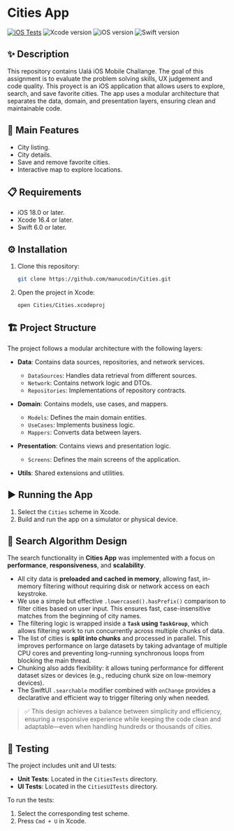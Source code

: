 # Cities App

[![iOS Tests](https://github.com/manucodin/Cities/actions/workflows/ios-tests.yml/badge.svg)](https://github.com/manucodin/Cities/actions/workflows/ios-tests.yml) ![Xcode version](https://img.shields.io/badge/Xcode-16.4-blue?logo=Xcode&logoColor=white) ![iOS version](https://img.shields.io/badge/iOS-18.0-blue&logo=apple&logoColor=white) ![Swift version](https://img.shields.io/badge/Swift-6.0-orange?logo=Swift&logoColor=white) 

## ✨ Description
This repository contains Ualá iOS Mobile Challange. The goal of this assignment is to evaluate the problem solving skills, UX judgement and code quality. This proyect is an iOS application that allows users to explore, search, and save favorite cities. The app uses a modular architecture that separates the data, domain, and presentation layers, ensuring clean and maintainable code.

## 🌟 Main Features
- City listing.
- City details.
- Save and remove favorite cities.
- Interactive map to explore locations.

## 📋 Requirements
- iOS 18.0 or later.
- Xcode 16.4 or later.
- Swift 6.0 or later.

## ⚙️ Installation
1. Clone this repository:
   ```bash
   git clone https://github.com/manucodin/Cities.git
   ```
2. Open the project in Xcode:
   ```bash
   open Cities/Cities.xcodeproj
   ```

## 🏗️ Project Structure
The project follows a modular architecture with the following layers:

- **Data**: Contains data sources, repositories, and network services.
  - `DataSources`: Handles data retrieval from different sources.
  - `Network`: Contains network logic and DTOs.
  - `Repositories`: Implementations of repository contracts.

- **Domain**: Contains models, use cases, and mappers.
  - `Models`: Defines the main domain entities.
  - `UseCases`: Implements business logic.
  - `Mappers`: Converts data between layers.

- **Presentation**: Contains views and presentation logic.
  - `Screens`: Defines the main screens of the application.

- **Utils**: Shared extensions and utilities.

## ▶️ Running the App
1. Select the `Cities` scheme in Xcode.
2. Build and run the app on a simulator or physical device.

## 🔎 Search Algorithm Design

The search functionality in **Cities App** was implemented with a focus on **performance**, **responsiveness**, and **scalability**.

- All city data is **preloaded and cached in memory**, allowing fast, in-memory filtering without requiring disk or network access on each keystroke.
- We use a simple but effective `.lowercased().hasPrefix()` comparison to filter cities based on user input. This ensures fast, case-insensitive matches from the beginning of city names.
- The filtering logic is wrapped inside a **`Task` using `TaskGroup`**, which allows filtering work to run concurrently across multiple chunks of data.
- The list of cities is **split into chunks** and processed in parallel. This improves performance on large datasets by taking advantage of multiple CPU cores and preventing long-running synchronous loops from blocking the main thread.
- Chunking also adds flexibility: it allows tuning performance for different dataset sizes or devices (e.g., reducing chunk size on low-memory devices).
- The SwiftUI `.searchable` modifier combined with `onChange` provides a declarative and efficient way to trigger filtering only when needed.

> ✅ This design achieves a balance between simplicity and efficiency, ensuring a responsive experience while keeping the code clean and adaptable—even when handling hundreds or thousands of cities.


## 🧪 Testing
The project includes unit and UI tests:
- **Unit Tests**: Located in the `CitiesTests` directory.
- **UI Tests**: Located in the `CitiesUITests` directory.

To run the tests:
1. Select the corresponding test scheme.
2. Press `Cmd + U` in Xcode.
